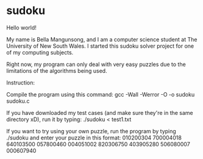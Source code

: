 # sudoku

Hello world!

My name is Bella Mangunsong, and I am a computer science student at The University of New South Wales. I started this sudoku solver project for one of my computing subjects.

Right now, my program can only deal with very easy puzzles due to the limitations of the algorithms being used.

Instruction:

Compile the program using this command:
gcc -Wall -Werror -O -o sudoku sudoku.c

If you have downloaded my test cases (and make sure they're in the same directory xD), run it by typing:
./sudoku < test1.txt

If you want to try using your own puzzle, run the program by typing ./sudoku and enter your puzzle in this format:
010200304
700004018
640103500
057800460
004051002
820306750
403905280
506080007
000607940
